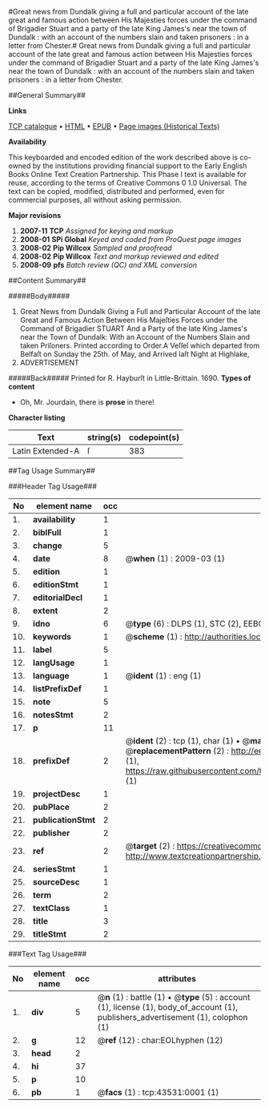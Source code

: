 #Great news from Dundalk giving a full and particular account of the late great and famous action between His Majesties forces under the command of Brigadier Stuart and a party of the late King James's near the town of Dundalk : with an account of the numbers slain and taken prisoners : in a letter from Chester.#
Great news from Dundalk giving a full and particular account of the late great and famous action between His Majesties forces under the command of Brigadier Stuart and a party of the late King James's near the town of Dundalk : with an account of the numbers slain and taken prisoners : in a letter from Chester.

##General Summary##

**Links**

[TCP catalogue](http://www.ota.ox.ac.uk/tcp/)  • 
[HTML](http://tei.it.ox.ac.uk/tcp/Texts-HTML/free/A41/A41910.html)  • 
[EPUB](http://tei.it.ox.ac.uk/tcp/Texts-EPUB/free/A41/A41910.epub) • 
[Page images (Historical Texts)](https://data.historicaltexts.jisc.ac.uk/view?pubId=eebo-09531593e&pageId=eebo-09531593e-43531-1)

**Availability**

This keyboarded and encoded edition of the
	       work described above is co-owned by the institutions
	       providing financial support to the Early English Books
	       Online Text Creation Partnership. This Phase I text is
	       available for reuse, according to the terms of Creative
	       Commons 0 1.0 Universal. The text can be copied,
	       modified, distributed and performed, even for
	       commercial purposes, all without asking permission.

**Major revisions**

1. __2007-11__ __TCP__ *Assigned for keying and markup*
1. __2008-01__ __SPi Global__ *Keyed and coded from ProQuest page images*
1. __2008-02__ __Pip Willcox__ *Sampled and proofread*
1. __2008-02__ __Pip Willcox__ *Text and markup reviewed and edited*
1. __2008-09__ __pfs__ *Batch review (QC) and XML conversion*

##Content Summary##

#####Body#####

1. Great News from Dundalk 
Giving a Full and Particular Account of the late Great and Famous Action Between His Majeſties Forces under the Command of Brigadier STUART And a Party of the late King James's near the Town of Dundalk: With an Account of the Numbers Slain and taken Priſoners.
Printed according to Order.A Veſſel which departed from Belfaſt on Sunday the 25th. of May, and Arrived laſt Night at Highlake,
1. ADVERTISEMENT

#####Back#####
Printed for R. Hayburſt in Little-Brittain. 1690.
**Types of content**

  * Oh, Mr. Jourdain, there is **prose** in there!

**Character listing**


|Text|string(s)|codepoint(s)|
|---|---|---|
|Latin Extended-A|ſ|383|

##Tag Usage Summary##

###Header Tag Usage###

|No|element name|occ|attributes|
|---|---|---|---|
|1.|__availability__|1||
|2.|__biblFull__|1||
|3.|__change__|5||
|4.|__date__|8| @__when__ (1) : 2009-03 (1)|
|5.|__edition__|1||
|6.|__editionStmt__|1||
|7.|__editorialDecl__|1||
|8.|__extent__|2||
|9.|__idno__|6| @__type__ (6) : DLPS (1), STC (2), EEBO-CITATION (1), OCLC (1), VID (1)|
|10.|__keywords__|1| @__scheme__ (1) : http://authorities.loc.gov/ (1)|
|11.|__label__|5||
|12.|__langUsage__|1||
|13.|__language__|1| @__ident__ (1) : eng (1)|
|14.|__listPrefixDef__|1||
|15.|__note__|5||
|16.|__notesStmt__|2||
|17.|__p__|11||
|18.|__prefixDef__|2| @__ident__ (2) : tcp (1), char (1)  •  @__matchPattern__ (2) : ([0-9\-]+):([0-9IVX]+) (1), (.+) (1)  •  @__replacementPattern__ (2) : http://eebo.chadwyck.com/downloadtiff?vid=$1&page=$2 (1), https://raw.githubusercontent.com/textcreationpartnership/Texts/master/tcpchars.xml#$1 (1)|
|19.|__projectDesc__|1||
|20.|__pubPlace__|2||
|21.|__publicationStmt__|2||
|22.|__publisher__|2||
|23.|__ref__|2| @__target__ (2) : https://creativecommons.org/publicdomain/zero/1.0/ (1), http://www.textcreationpartnership.org/docs/. (1)|
|24.|__seriesStmt__|1||
|25.|__sourceDesc__|1||
|26.|__term__|2||
|27.|__textClass__|1||
|28.|__title__|3||
|29.|__titleStmt__|2||


###Text Tag Usage###

|No|element name|occ|attributes|
|---|---|---|---|
|1.|__div__|5| @__n__ (1) : battle (1)  •  @__type__ (5) : account (1), license (1), body_of_account (1), publishers_advertisement (1), colophon (1)|
|2.|__g__|12| @__ref__ (12) : char:EOLhyphen (12)|
|3.|__head__|2||
|4.|__hi__|37||
|5.|__p__|10||
|6.|__pb__|1| @__facs__ (1) : tcp:43531:0001 (1)|
